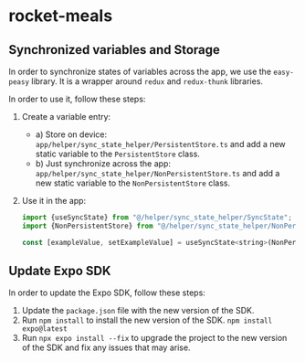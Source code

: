 # rocket-meals

## Synchronized variables and Storage

In order to synchronize states of variables across the app, we use the `easy-peasy` library. It is a wrapper around `redux` and `redux-thunk` libraries.

In order to use it, follow these steps:

1. Create a variable entry:
    - a) Store on device: `app/helper/sync_state_helper/PersistentStore.ts` and add a new static variable to the `PersistentStore` class.
    - b) Just synchronize across the app: `app/helper/sync_state_helper/NonPersistentStore.ts` and add a new static variable to the `NonPersistentStore` class.

2. Use it in the app:
   ```javascript
   import {useSyncState} from "@/helper/sync_state_helper/SyncState";
   import {NonPersistentStore} from "@/helper/sync_state_helper/NonPersistentStore";

   const [exampleValue, setExampleValue] = useSyncState<string>(NonPersistentStore.test);
    ```
   
## Update Expo SDK

In order to update the Expo SDK, follow these steps:

1. Update the `package.json` file with the new version of the SDK.
2. Run `npm install` to install the new version of the SDK. ```npm install expo@latest```
3. Run `npx expo install --fix` to upgrade the project to the new version of the SDK and fix any issues that may arise.

